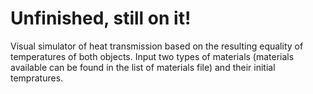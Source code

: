 # Unfinished, still on it!

Visual simulator of heat transmission based on the resulting equality of temperatures of both objects. Input two types of materials (materials available can be found in the list of materials file) and their initial tempratures. 
